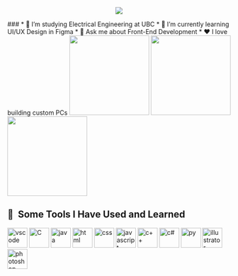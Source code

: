 
<p align="center">
  <img src="https://capsule-render.vercel.app/api?text=Hello!👋&animation=fadeIn&type=waving&color=gradient&height=100"/>
</p>
###
* 🔭 I’m studying Electrical Engineering at UBC
* 🌱 I’m currently learning UI/UX Design in Figma
* 💬 Ask me about Front-End Development
* ❤️ I love building custom PCs



<img height="180em" src="https://github-readme-stats.vercel.app/api?username=limevan&theme=tokyonight&show_icons=true&hide_border=true&count_private=true" />
<img height="180em" src="https://github-readme-streak-stats.herokuapp.com/?user=limevan&theme=tokyonight&hide_border=true" />
<img height="180em" src="https://github-readme-stats.vercel.app/api/top-langs/?username=limevan&theme=tokyonight&show_icons=true&hide_border=true&layout=compact" />


<h2> 🚀 &nbsp;Some Tools I Have Used and Learned</h2>
<p align="left">
<img src="https://cdn.jsdelivr.net/gh/devicons/devicon/icons/vscode/vscode-original.svg" alt="vscode" width="45" height="45"/>
<img src="https://cdn.jsdelivr.net/gh/devicons/devicon/icons/c/c-original.svg" alt="C" width="45" height="45" />
<img src="https://cdn.jsdelivr.net/gh/devicons/devicon/icons/java/java-original.svg" alt="java" width="45" height="45" />
<img src="https://cdn.jsdelivr.net/gh/devicons/devicon/icons/html5/html5-original.svg" alt="html" width="45" height="45"/>
 <img src="https://cdn.jsdelivr.net/gh/devicons/devicon/icons/css3/css3-original.svg" alt="css" width="45" height="45"/>
<img src="https://cdn.jsdelivr.net/gh/devicons/devicon/icons/javascript/javascript-original.svg" alt="javascript" width="45" height="45" />
<img src="https://cdn.jsdelivr.net/gh/devicons/devicon/icons/cplusplus/cplusplus-original.svg" alt="c++" width="45" height="45" />
<img src="https://cdn.jsdelivr.net/gh/devicons/devicon/icons/csharp/csharp-original.svg" alt="c#" width="45" height="45" />
<img src="https://cdn.jsdelivr.net/gh/devicons/devicon/icons/python/python-original.svg" alt="py" width="45" height="45"/>
<img src="https://cdn.jsdelivr.net/gh/devicons/devicon/icons/illustrator/illustrator-plain.svg" alt="illustrator" width="45" height="45" />
<img src="https://cdn.jsdelivr.net/gh/devicons/devicon/icons/photoshop/photoshop-plain.svg" alt="photoshop" width="45" height="45"/>
          

          
          

          
          
          
          
          
          
          
          
</p>
<!--
**Limevan/Limevan** is a ✨ _special_ ✨ repository because its `README.md` (this file) appears on your GitHub profile.

Here are some ideas to get you started:

- 🔭 I’m currently working on ...
- 🌱 I’m currently learning ...
- 👯 I’m looking to collaborate on ...
- 🤔 I’m looking for help with ...
- 💬 Ask me about ...
- 📫 How to reach me: ...
- 😄 Pronouns: ...
- ⚡ Fun fact: ...
-->
